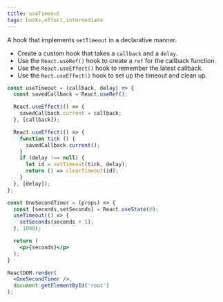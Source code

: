 ```yaml
---
title: useTimeout
tags: hooks,effect,intermediate
---
```


A hook that implements `setTimeout` in a declarative manner.

- Create a custom hook that takes a `callback` and a `delay`.
- Use the `React.useRef()` hook to create a `ref` for the callback function.
- Use the `React.useEffect()` hook to remember the latest callback.
- Use the `Rect.useEffect()` hook to set up the timeout and clean up.


```jsx
const useTimeout = (callback, delay) => {
  const savedCallback = React.useRef();

  React.useEffect(() => {
    savedCallback.current = callback;
  }, [callback]);

  React.useEffect(() => {
    function tick () {
      savedCallback.current();
    }
    if (delay !== null) {
      let id = setTimeout(tick, delay);
      return () => clearTimeout(id);
    }
  }, [delay]);
};
```

```jsx
const OneSecondTimer = (props) => {
  const [seconds,setSeconds] = React.useState(0);
  useTimeout(() => {
    setSeconds(seconds + 1);
  }, 1000);

  return (
    <p>{seconds}</p>
  );
}

ReactDOM.render(
  <OneSecondTimer />,
  document.getElementById('root')
);
```
